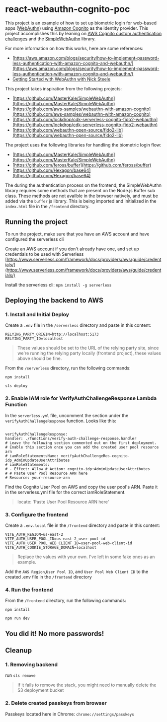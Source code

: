 # react-webauthn-cognito-poc

This project is an example of how to set up biometric login for web-based apps ([WebAuthn](https://webauthn.io/)) using [Amazon Cognito](https://aws.amazon.com/cognito/) as the identity provider. This project accomplishes this by leaning on [AWS Cognito custom authentication challenges](https://docs.aws.amazon.com/cognito/latest/developerguide/user-pool-lambda-challenge.html) and the [SimpleWebAuthn](https://github.com/MasterKale/SimpleWebAuthn) library.

For more information on how this works, here are some references:

- [https://aws.amazon.com/blogs/security/how-to-implement-password-less-authentication-with-amazon-cognito-and-webauthn/](https://aws.amazon.com/blogs/security/how-to-implement-password-less-authentication-with-amazon-cognito-and-webauthn/)
- [Getting Started with WebAuthn with Nick Steele](https://youtu.be/yccBhpdJjJc)

This project takes inspiration from the following projects:

- [https://github.com/MasterKale/SimpleWebAuthn](https://github.com/MasterKale/SimpleWebAuthn)
- [https://github.com/aws-samples/webauthn-with-amazon-cognito](https://github.com/aws-samples/webauthn-with-amazon-cognito)
- [https://github.com/lockdrop/cdk-serverless-cognito-fido2-webauthn](https://github.com/lockdrop/cdk-serverless-cognito-fido2-webauthn)
- [https://github.com/webauthn-open-source/fido2-lib](https://github.com/webauthn-open-source/fido2-lib)

The project uses the following libraries for handling the biometric login flow:

- [https://github.com/MasterKale/SimpleWebAuthn](https://github.com/MasterKale/SimpleWebAuthn)
- [https://github.com/feross/buffer](https://github.com/feross/buffer)
- [https://github.com/Hexagon/base64](https://github.com/Hexagon/base64)

The during the authentication process on the frontend, the SimpleWebAuthn library requires some methods that are present on the Node.js Buffer sub class. These methods are not availble in the browser natively, and must be added via the `buffer` js library. This is being imported and initialized in the `index.html` file in the `/frontend` directory.

## Running the project

To run the project, make sure that you have an AWS account and have configured the serverless cli

Create an AWS account if you don't already have one, and set up credentials to be used with Serverless
[https://www.serverless.com/framework/docs/providers/aws/guide/credentials/](https://www.serverless.com/framework/docs/providers/aws/guide/credentials/)

Install the serverless cli:
`npm install -g serverless`

## Deploying the backend to AWS

### 1. Install and Initial Deploy

Create a `.env` file in the `/serverless` directory and paste in this content:

```
RELYING_PARTY_ORIGIN=http://localhost:5173
RELYING_PARTY_ID=localhost
```

> These values should be set to the URL of the relying party site, since we're running the relying party locally (frontend project), these values above should be fine.

From the `/serverless` directory, run the following commands:

`npm install`

`sls deploy`

### 2. Enable IAM role for VerifyAuthChallengeResponse Lambda Function

In the `serverless.yml` file, uncomment the section under the `verifyAuthChallengeResponse` function. Looks like this:

```

verifyAuthChallengeResponse:
handler: ./functions/verify-auth-challenge-response.handler
# Leave the following section commented out on the first deployment.
# Enable this section once you can add the created user pool resource arn
# iamRoleStatementsName: verifyAuthChallengeRes-cognito-idp_AdminUpdateUserAttributes
# iamRoleStatements:
# - Effect: Allow # Action: cognito-idp:AdminUpdateUserAttributes
# # Paste User Pool Resource ARN here
# Resource: your-resource-arn

```

Find the Cognito User Pool on AWS and copy the user pool's ARN. Paste it in the serverless.yml file for the correct iamRoleStatement.

> locate: 'Paste User Pool Resource ARN here'

### 3. Configure the frontend

Create a `.env.local` file in the `/frontend` directory and paste in this content:

```
VITE_AUTH_REGION=us-east-2
VITE_AUTH_USER_POOL_ID=us-east-2_user-pool-id
VITE_AUTH_USER_POOL_WEB_CLIENT_ID=user-pool-web-client-id
VITE_AUTH_COOKIE_STORAGE_DOMAIN=localhost
```

> Replace the values with your own. I've left in some fake ones as an example.

Add the `AWS Region`,`User Pool ID`, and `User Pool Web Client ID` to the created .env file in the `/frontend` directory

### 4. Run the frontend

From the `/frontend` directory, run the following commands:

`npm install`

`npm run dev`

## You did it! No more passwords!

## Cleanup

### 1. Removing backend

run `sls remove`

> If it fails to remove the stack, you might need to manually delete the S3 deployment bucket

### 2. Delete created passkeys from browser

Passkeys located here in Chrome:
`chrome://settings/passkeys`
